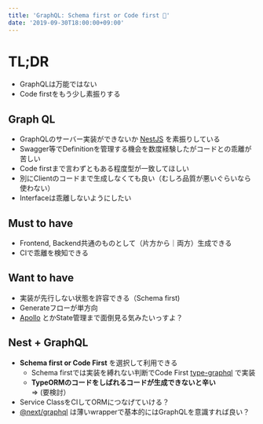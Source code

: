 ```yaml
---
title: 'GraphQL: Schema first or Code first 🤔'
date: '2019-09-30T18:00:00+09:00'
---
```


# TL;DR

- GraphQLは万能ではない
- Code firstをもう少し素振りする

## Graph QL

- GraphQLのサーバー実装ができないか [NestJS](https://docs.nestjs.com/graphql/quick-start) を素振りしている
- Swagger等でDefinitionを管理する機会を数度経験したがコードとの乖離が苦しい
- Code firstまで言わずともある程度型が一致してほしい
- 別にClientのコードまで生成しなくても良い（むしろ品質が悪いぐらいなら使わない）
- Interfaceは乖離しないようにしたい

## Must to have

- Frontend, Backend共通のものとして（片方から｜両方）生成できる
- CIで乖離を検知できる

## Want to have

- 実装が先行しない状態を許容できる（Schema first)
- Generateフローが単方向
- [Apollo](https://github.com/apollographql) とかState管理まで面倒見る気みたいっすよ？

## Nest + GraphQL

- **Schema first or Code First** を選択して利用できる
  - Schema firstでは実装を縛れない判断でCode First [type-graphql](https://typegraphql.ml/) で実装
  - **TypeORMのコードをしばれるコードが生成できないと辛い** => (要検討）
- Service ClassをCIしてORMにつなげていける？
- [@next/graphql](https://github.com/nestjs/graphql) は薄いwrapperで基本的にはGraphQLを意識すれば良い？
